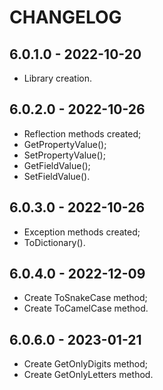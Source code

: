 # CHANGELOG

## 6.0.1.0 - 2022-10-20

- Library creation.

## 6.0.2.0 - 2022-10-26

- Reflection methods created;
- GetPropertyValue();
- SetPropertyValue();
- GetFieldValue();
- SetFieldValue().

## 6.0.3.0 - 2022-10-26

- Exception methods created;
- ToDictionary().

## 6.0.4.0 - 2022-12-09

- Create ToSnakeCase method;
- Create ToCamelCase method.

## 6.0.6.0 - 2023-01-21

- Create GetOnlyDigits method;
- Create GetOnlyLetters method.